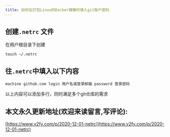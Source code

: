 ```yaml
---
title: 如何在打包Linux的Docker镜像时填入git账户密码
---
```


## 创建`.netrc` 文件

在用户根目录下创建

```
touch ~/.netrc
```



## 往`.netrc`中填入以下内容



```
machine github.com login 用户名或登录邮箱 password 登录密码
```

以上内容可以添加多行，同时满足多个git仓库的需求


## 本文永久更新地址(欢迎来读留言,写评论):

[https://www.v2fy.com/p/2020-12-01-netrc](https://www.v2fy.com/p/2020-12-01-netrc)
